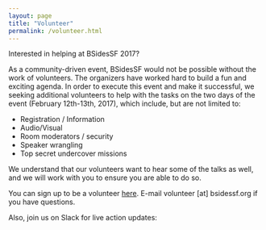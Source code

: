 ```yaml
---
layout: page
title: "Volunteer"
permalink: /volunteer.html
--- 
```


Interested in helping at BSidesSF 2017?

As a community-driven event, BSidesSF would not be possible without the work of volunteers. The organizers have worked hard to build a fun and exciting agenda. In order to execute this event and make it successful, we seeking additional volunteers to help with the tasks on the two days of the event (February 12th-13th, 2017), which include, but are not limited to:

* Registration / Information
* Audio/Visual
* Room moderators / security
* Speaker wrangling
* Top secret undercover missions

We understand that our volunteers want to hear some of the talks as well, and we will work with you to ensure you are able to do so.

You can sign up to be a volunteer <a href="https://goo.gl/forms/dX8bOfSJX3Fqv7TW2">here</a>. E-mail volunteer [at] bsidessf.org if you have questions.

Also, join us on Slack for live action updates:

<script async defer src="https://bsidessf-slack.herokuapp.com/slackin.js?large"></script>
